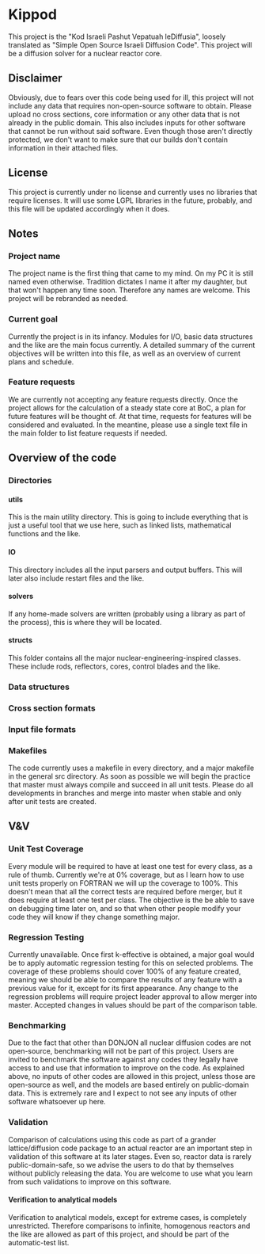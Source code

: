 # Kippod
This project is the "Kod Israeli Pashut Vepatuah leDiffusia", loosely translated as "Simple Open Source Israeli Diffusion Code".
This project will be a diffusion solver for a nuclear reactor core.

## Disclaimer
Obviously, due to fears over this code being used for ill, this project will not include any data that requires non-open-source
software to obtain. Please upload no cross sections, core information or any other data that is not already in the public domain.
This also includes inputs for other software that cannot be run without said software. Even though those aren't directly
protected, we don't want to make sure that our builds don't contain information in their attached files.

## License
This project is currently under no license and currently uses no libraries that require licenses. It will use some LGPL libraries
in the future, probably, and this file will be updated accordingly when it does.

## Notes
### Project name
The project name is the first thing that came to my mind. On my PC it is still named even otherwise. Tradition dictates I name it
after my daughter, but that won't happen any time soon. Therefore any names are welcome. This project will be rebranded as needed.
### Current goal
Currently the project is in its infancy. Modules for I/O, basic data structures and the like are the main focus currently.
A detailed summary of the current objectives will be written into this file, as well as an overview of current plans and schedule.
### Feature requests
We are currently not accepting any feature requests directly. Once the project allows for the calculation of a steady state core at BoC,
a plan for future features will be thought of. At that time, requests for features will be considered and evaluated. In the
meantine, please use a single text file in the main folder to list feature requests if needed.


## Overview of the code

### Directories
#### utils
This is the main utility directory. This is going to include everything that is just a useful tool that we use here, such as linked
lists, mathematical functions and the like. 
#### IO
This directory includes all the input parsers and output buffers. This will later also include restart files and the like.
#### solvers
If any home-made solvers are written (probably using a library as part of the process), this is where they will be located.
#### structs
This folder contains all the major nuclear-engineering-inspired classes. These include rods, reflectors, cores, control blades and
the like.
### Data structures
### Cross section formats
### Input file formats
### Makefiles
The code currently uses a makefile in every directory, and a major makefile in the general src directory. As soon as possible we
will begin the practice that master must always compile and succeed in all unit tests. Please do all developments in branches and
merge into master when stable and only after unit tests are created.

## V&V
### Unit Test Coverage
Every module will be required to have at least one test for every class, as a rule of thumb. Currently we're at 0% coverage, but
as I learn how to use unit tests properly on FORTRAN we will up the coverage to 100%. This doesn't mean that all the correct
tests are required before merger, but it does require at least one test per class. The objective is the be able to save on debugging
time later on, and so that when other people modify your code they will know if they change something major.
### Regression Testing
Currently unavailable. Once first k-effective is obtained, a major goal would be to apply automatic regression testing for this on
selected problems. The coverage of these problems should cover 100% of any feature created, meaning we should be able to compare
the results of any feature with a previous value for it, except for its first appearance. Any change to the regression problems will
require project leader approval to allow merger into master. Accepted changes in values should be part of the comparison table.
### Benchmarking
Due to the fact that other than DONJON all nuclear diffusion codes are not open-source, benchmarking will not be part of this project.
Users are invited to benchmark the software against any codes they legally have access to and use that information to improve on the
code.
As explained above, no inputs of other codes are allowed in this project, unless those are open-source as well, and the models are
based entirely on public-domain data. This is extremely rare and I expect to not see any inputs of other software whatsoever up here.
### Validation
Comparison of calculations using this code as part of a grander lattice/diffusion code package to an actual reactor are an important
step in validation of this software at its later stages. Even so, reactor data is rarely public-domain-safe, so we advise the users
to do that by themselves without publicly releasing the data. You are welcome to use what you learn from such validations to improve
on this software.
#### Verification to analytical models
Verification to analytical models, except for extreme cases, is completely unrestricted. Therefore comparisons to infinite,
homogenous reactors and the like are allowed as part of this project, and should be part of the automatic-test list.